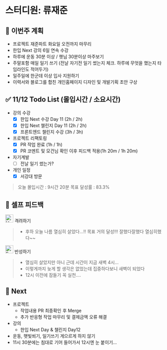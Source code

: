 # 스터디원: 류재준

## 🚀 이번주 계획

- 프로젝트 재준파트 화요일 오전까지 마무리
- 한입 Next 강의 6일 연속 수강
- 하루에 운동 30분 이상 / 햇님 30분이상 마주보기
- 주말포함 매일 일기 쓰기 (전날 자기전 일기 썼는지 체크. 하루에 무엇을 했는지 타임라인도 적어두기)
- 일주일에 한군데 이상 입사 지원하기
- 이력서와 블로그를 합친 개인홈페이지 디자인 및 개발기획 초안 구상

## ✅ 11/12 Todo List (몰입시간 / 소요시간)

- 강의 수강
  - [x] 한입 Next 수강 Day 11 (2h / 2h)
  - [x] 한입 Next 챌린지 Day 11 (2h / 2h)
  - [x] 프론트엔드 챌린지 수강 (3h / 3h)
- 프로젝트 리팩토링
  - [x] PR 작업 완료 (1h / 1h)
  - [x] PR 코멘트 및 모건님 확인 이후 피드백 적용(1h 20m / 1h 20m)
- 자기계발
  - [ ] 전날 일기 썼는가?
- 개인 일정
  - [x] 서강대 방문

> 오늘 몰입시간 : 9시간 20분
> 목표 달성률 : 83.3%

## 🎉 셀프 피드백

<img src="https://raw.githubusercontent.com/Tarikul-Islam-Anik/Animated-Fluent-Emojis/master/Emojis/Smilies/Hugging%20Face.png" alt="Hugging Face" width="25" height="25"> 격려하기</img>

> - 후하 오늘 나름 열심히 살았다...!! 목표 거의 달성!!! 잘했다잘했다 열심히했다~~

<img src="https://raw.githubusercontent.com/Tarikul-Islam-Anik/Animated-Fluent-Emojis/master/Emojis/Smilies/Face%20with%20Monocle.png" alt="Face with Monocle" width="25" height="25"> 반성하기</img>

> - 열심히 살았지만 아니 근데 시간이 지금 새벽 4시... <br/>
> - 이렇게까지 늦게 할 생각은 없었는데 집중하다보니 새벽이 되었다 <br/>
> - 12시 이전에 잠들기 꼭 실천....

## 🌱 Next

- 프로젝트
  - 작업내용 PR 최종확인 후 Merge
  - 추가 반응형 작업 마무리 및 결제금액 오류 해결
- 강의
  - 한입 Next Day & 챌린지 Day12
- 운동, 햇빛쐬기, 일기쓰기 게으르게 하지 않기
- 11시 30분에는 침대로 기어 들어가서 12시엔 눈 붙이기...
